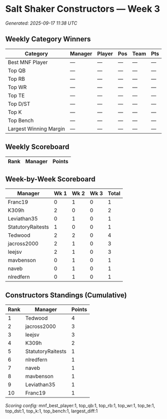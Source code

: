 # Salt Shaker Constructors — Week 3
_Generated: 2025-09-17 11:38 UTC_

## Weekly Category Winners
| Category | Manager | Player | Pos | Team | Pts |
|---|---|---|---|---|---|
| Best MNF Player | — | — | — | — | — |
| Top QB | — | — | — | — | — |
| Top RB | — | — | — | — | — |
| Top WR | — | — | — | — | — |
| Top TE | — | — | — | — | — |
| Top D/ST | — | — | — | — | — |
| Top K | — | — | — | — | — |
| Top Bench | — | — | — | — | — |
| Largest Winning Margin | — | — | — | — | — |

## Weekly Scoreboard
| Rank | Manager | Points |
|---|---|---|

## Week-by-Week Scoreboard
| Manager | Wk 1 | Wk 2 | Wk 3 | Total |
|---|---|---|---|---|
| Franc19 | 0 | 1 | 0 | 1 |
| K309h | 2 | 0 | 0 | 2 |
| Leviathan35 | 0 | 1 | 0 | 1 |
| StatutoryRaitests | 1 | 0 | 0 | 1 |
| Tedwood | 2 | 2 | 0 | 4 |
| jacross2000 | 2 | 1 | 0 | 3 |
| leejsv | 2 | 1 | 0 | 3 |
| mavbenson | 0 | 1 | 0 | 1 |
| naveb | 0 | 1 | 0 | 1 |
| nlredfern | 0 | 1 | 0 | 1 |

## Constructors Standings (Cumulative)
| Rank | Manager | Points |
|---|---|---|
| 1 | Tedwood | 4 |
| 2 | jacross2000 | 3 |
| 3 | leejsv | 3 |
| 4 | K309h | 2 |
| 5 | StatutoryRaitests | 1 |
| 6 | nlredfern | 1 |
| 7 | naveb | 1 |
| 8 | mavbenson | 1 |
| 9 | Leviathan35 | 1 |
| 10 | Franc19 | 1 |

_Scoring config:_ mnf_best_player:1, top_qb:1, top_rb:1, top_wr:1, top_te:1, top_dst:1, top_k:1, top_bench:1, largest_diff:1

